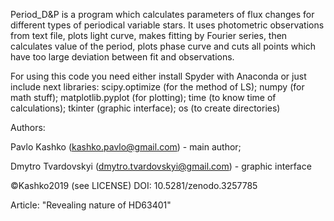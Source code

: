 Period_D&P is a program which calculates parameters of flux changes for different types of periodical variable stars. 
It uses photometric observations from text file, plots light curve, makes fitting by Fourier series, then calculates 
value of the period, plots phase curve and cuts all points which have too large deviation between fit and observations.

For using this code you need either install Spyder with Anaconda or just include next libraries:
scipy.optimize     (for the method of LS);
numpy              (for math stuff);
matplotlib.pyplot  (for plotting);
time               (to know time of calculations);
tkinter            (graphic interface);
os      	       (to create directories)

Authors:

  Pavlo Kashko (kashko.pavlo@gmail.com) - main author;
  
  Dmytro Tvardovskyi (dmytro.tvardovskyi@gmail.com) - graphic interface
  
  ©Kashko2019 (see LICENSE)
  DOI: 10.5281/zenodo.3257785
 
 Article:
  "Revealing nature of HD63401"
